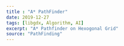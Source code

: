 ```yaml
---
title : "A* PathFinder"
date: 2019-12-27
tags: [libgdx, Algorithm, AI]
excerpt: "A* Pathfinder on Hexogonal Grid"
source: "PathFinding"
---
```


<script src="soundmanager2-setup.js" id="setup"></script>
<script src="soundmanager2-jsmin.js" id="jsmin"></script>
<div id="embed-html" display="inline-block"></div>

<script type="text/javascript" src="/PathFind/html.nocache.js"></script>

<script>
  function handleMouseDown(evt) {
    evt.preventDefault();
    evt.stopPropagation();
    evt.target.style.cursor = 'default';
    window.focus();
  }

  function handleMouseUp(evt) {
    evt.preventDefault();
    evt.stopPropagation();
    evt.target.style.cursor = '';
  }
  document.getElementById('embed-html').addEventListener('mousedown', handleMouseDown, false);
  document.getElementById('embed-html').addEventListener('mouseup', handleMouseUp, false);
</script>

